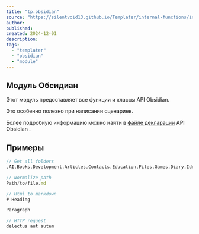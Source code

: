 ```yaml
---
title: "tp.obsidian"
source: "https://silentvoid13.github.io/Templater/internal-functions/internal-modules/obsidian-module.html"
author:
published:
created: 2024-12-01
description:
tags:
  - "templater"
  - "obsidian"
  - "module"
---
```


## Модуль Обсидиан

Этот модуль предоставляет все функции и классы API Obsidian.

Это особенно полезно при написании сценариев.

Более подробную информацию можно найти в [файле декларации](https://github.com/obsidianmd/obsidian-api/blob/master/obsidian.d.ts) API Obsidian .

## Примеры
```javascript
// Get all folders
,AI,Books,Development,Articles,Contacts,Education,Files,Games,Diary,Ideas,Sites,Soft,Media,Obsidian,Projects,Review,Scientific,Technical,Anime,Series,Plugins,Templates,Theme,Movies,Python Projects,To Do,CSS,Git,Github,Google Colab,JQuery,Markdown,Powershell,Python,SQL,HTML,JavaScript,Templater,Dataview,Scripts,Frameworks,Libraries,Справочник по JavaScript,Метаданные,Справочник языка запросов,Часто задаваемые вопросы и ресурсы,Templates,📥InBox

// Normalize path
Path/to/file.md

// Html to markdown
# Heading

Paragraph

// HTTP request
delectus aut autem
```
